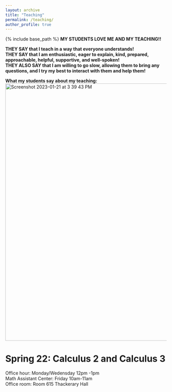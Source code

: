 ```yaml
---
layout: archive
title: "Teaching"
permalink: /teaching/
author_profile: true
---
```


{% include base_path %}
**MY STUDENTS LOVE ME AND MY TEACHING!!** <br />

**THEY SAY that I teach in a way that everyone understands!** <br />
**THEY SAY that I am enthusiastic, eager to explain, kind, prepared, approachable, helpful, supportive, and well-spoken!** <br />
**THEY ALSO SAY that I am willing to go slow, allowing them to bring any questions, and I try my best to interact with them and help them!**<br />

**What my students say about my teaching:** <br />
<img width="800" align="center" alt="Screenshot 2023-01-21 at 3 39 43 PM" src="https://user-images.githubusercontent.com/66021647/213886380-b20e5872-757e-4d69-97a3-ebdcf11fa350.png">

Spring 22: Calculus 2 and Calculus 3 
======

Office hour: Monday/Wedensday 12pm -1pm <br />
Math Assistant Center: Friday 10am-11am <br />
Office room: Room 615 Thackerary Hall <br />

